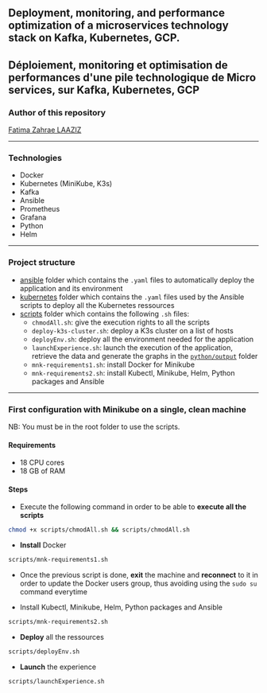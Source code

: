 ## Deployment, monitoring, and performance optimization of a microservices technology stack on Kafka, Kubernetes, GCP.
## Déploiement, monitoring et optimisation de performances d'une pile technologique de Micro services, sur Kafka, Kubernetes, GCP

### Author of this repository
[Fatima Zahrae LAAZIZ](https://github.com/fatimazahraelaaziz)


---

### Technologies
- Docker
- Kubernetes (MiniKube, K3s)
- Kafka
- Ansible
- Prometheus
- Grafana
- Python
- Helm

---

### Project structure
- [ansible](https://github.com/antoinebqt/TER/tree/master/ansible) folder which contains the `.yaml` files to automatically deploy the application and its environment
- [kubernetes](https://github.com/antoinebqt/TER/tree/master/kubernetes) folder which contains the `.yaml` files used by the Ansible scripts to deploy all the Kubernetes ressources
- [scripts](https://github.com/antoinebqt/TER/tree/master/scripts) folder which contains the following `.sh` files:
  - `chmodAll.sh`: give the execution rights to all the scripts
  - `deploy-k3s-cluster.sh`: deploy a K3s cluster on a list of hosts
  - `deployEnv.sh`: deploy all the environment needed for the application
  - `launchExperience.sh`: launch the execution of the application, retrieve the data and generate the graphs in the [`python/output`](https://github.com/antoinebqt/TER/tree/master/python/output) folder
  - `mnk-requirements1.sh`: install Docker for Minikube
  - `mnk-requirements2.sh`: install Kubectl, Minikube, Helm, Python packages and Ansible

---
 
### First configuration with Minikube on a single, clean machine
NB: You must be in the root folder to use the scripts.

#### Requirements
- 18 CPU cores
- 18 GB of RAM

#### Steps

- Execute the following command in order to be able to **execute all the scripts**
```bash
chmod +x scripts/chmodAll.sh && scripts/chmodAll.sh
```
- **Install** Docker
```bash
scripts/mnk-requirements1.sh
```
- Once the previous script is done, **exit** the machine and **reconnect** to it in order to update the Docker users group, thus avoiding using the `sudo su` command everytime


- Install Kubectl, Minikube, Helm, Python packages and Ansible
```bash
scripts/mnk-requirements2.sh
```
- **Deploy** all the ressources
```bash
scripts/deployEnv.sh
```

- **Launch** the experience
```bash
scripts/launchExperience.sh
```

